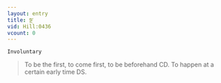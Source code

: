 ```yaml
---
layout: entry
title: སྔ་
vid: Hill:0436
vcount: 0
---
```

`Involuntary` 
> To be the first, to come first, to be beforehand CD\.
 To happen at a certain early time DS\.

